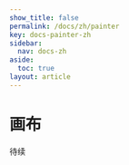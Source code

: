 ```yaml
---
show_title: false
permalink: /docs/zh/painter
key: docs-painter-zh
sidebar:
  nav: docs-zh
aside:
  toc: true
layout: article
---
```


# 画布
待续
